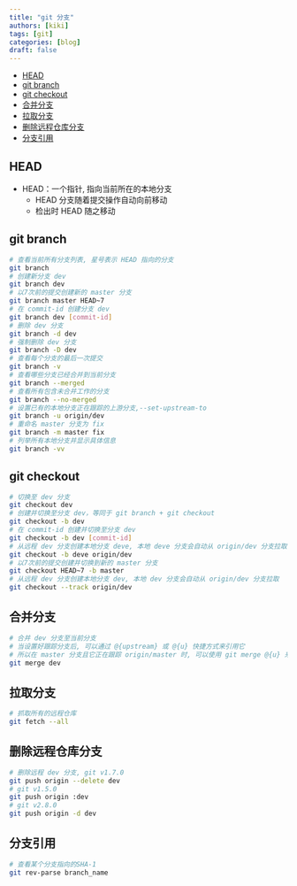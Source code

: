 ```yaml
---
title: "git 分支"
authors: [kiki]
tags: [git]
categories: [blog]
draft: false
---
```


- [HEAD](#head)
- [git branch](#git-branch)
- [git checkout](#git-checkout)
- [合并分支](#%e5%90%88%e5%b9%b6%e5%88%86%e6%94%af)
- [拉取分支](#%e6%8b%89%e5%8f%96%e5%88%86%e6%94%af)
- [删除远程仓库分支](#%e5%88%a0%e9%99%a4%e8%bf%9c%e7%a8%8b%e4%bb%93%e5%ba%93%e5%88%86%e6%94%af)
- [分支引用](#%e5%88%86%e6%94%af%e5%bc%95%e7%94%a8)

## HEAD

- HEAD：一个指针, 指向当前所在的本地分支
  - HEAD 分支随着提交操作自动向前移动
  - 检出时 HEAD 随之移动

## git branch

```sh
# 查看当前所有分支列表, 星号表示 HEAD 指向的分支
git branch
# 创建新分支 dev
git branch dev
# 以7次前的提交创建新的 master 分支
git branch master HEAD~7
# 在 commit-id 创建分支 dev
git branch dev [commit-id]
# 删除 dev 分支
git branch -d dev
# 强制删除 dev 分支
git branch -D dev
# 查看每个分支的最后一次提交
git branch -v
# 查看哪些分支已经合并到当前分支
git branch --merged
# 查看所有包含未合并工作的分支
git branch --no-merged
# 设置已有的本地分支正在跟踪的上游分支,--set-upstream-to
git branch -u origin/dev
# 重命名 master 分支为 fix
git branch -m master fix
# 列举所有本地分支并显示具体信息
git branch -vv
```

## git checkout

```sh
# 切换至 dev 分支
git checkout dev
# 创建并切换至分支 dev，等同于 git branch + git checkout
git checkout -b dev
# 在 commit-id 创建并切换至分支 dev
git checkout -b dev [commit-id]
# 从远程 dev 分支创建本地分支 deve, 本地 deve 分支会自动从 origin/dev 分支拉取
git checkout -b deve origin/dev
# 以7次前的提交创建并切换到新的 master 分支
git checkout HEAD~7 -b master
# 从远程 dev 分支创建本地分支 dev, 本地 dev 分支会自动从 origin/dev 分支拉取
git checkout --track origin/dev
```

## 合并分支

```sh
# 合并 dev 分支至当前分支
# 当设置好跟踪分支后, 可以通过 @{upstream} 或 @{u} 快捷方式来引用它
# 所以在 master 分支且它正在跟踪 origin/master 时, 可以使用 git merge @{u} 来取代 git merge origin/master
git merge dev
```

## 拉取分支

```sh
# 抓取所有的远程仓库
git fetch --all
```

## 删除远程仓库分支

```sh
# 删除远程 dev 分支, git v1.7.0
git push origin --delete dev
# git v1.5.0
git push origin :dev
# git v2.8.0
git push origin -d dev
```

## 分支引用

```sh
# 查看某个分支指向的SHA-1
git rev-parse branch_name
```

